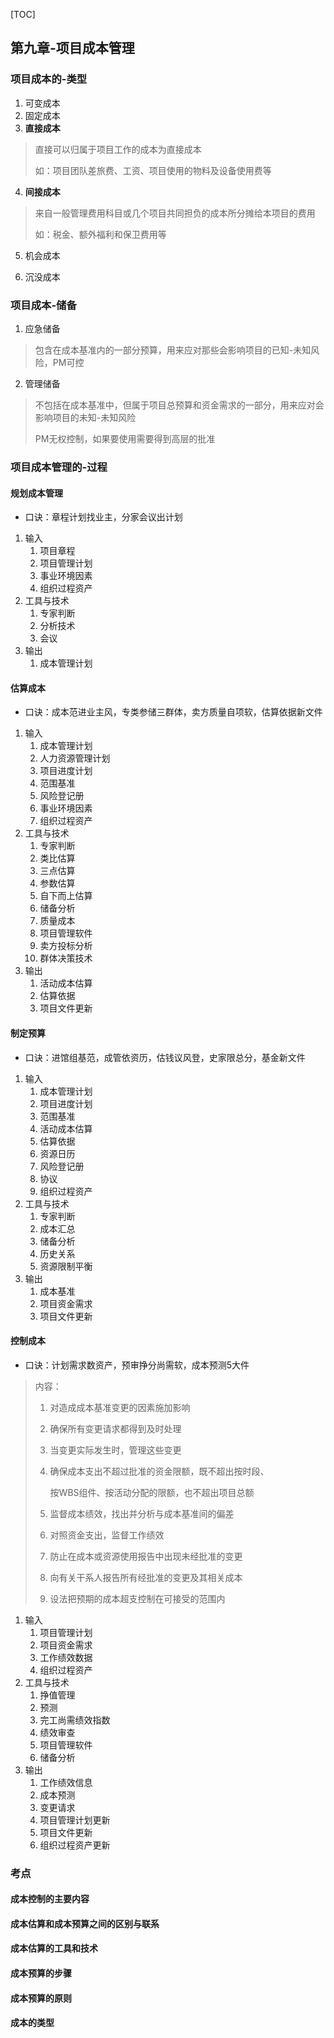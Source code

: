 [TOC]

## 第九章-项目成本管理

### 项目成本的-类型

1. 可变成本
2. 固定成本
3. **直接成本**

> 直接可以归属于项目工作的成本为直接成本
>
> 如：项目团队差旅费、工资、项目使用的物料及设备使用费等

4. **间接成本**

> 来自一般管理费用科目或几个项目共同担负的成本所分摊给本项目的费用
>
> 如：税金、额外福利和保卫费用等

5. 机会成本

6. 沉没成本

### 项目成本-储备

1. 应急储备

> 包含在成本基准内的一部分预算，用来应对那些会影响项目的已知-未知风险，PM可控

2. 管理储备

> 不包括在成本基准中，但属于项目总预算和资金需求的一部分，用来应对会影响项目的未知-未知风险
>
> PM无权控制，如果要使用需要得到高层的批准

### 项目成本管理的-过程

#### 规划成本管理

* 口诀：章程计划找业主，分家会议出计划

1. 输入
   1. 项目章程
   2. 项目管理计划
   3. 事业环境因素
   4. 组织过程资产
2. 工具与技术
   1. 专家判断
   2. 分析技术
   3. 会议
3. 输出
   1. 成本管理计划

#### 估算成本

* 口诀：成本范进业主风，专类参储三群体，卖方质量自项软，估算依据新文件

1. 输入
   1. 成本管理计划
   2. 人力资源管理计划
   3. 项目进度计划
   4. 范围基准
   5. 风险登记册
   6. 事业环境因素
   7. 组织过程资产
2. 工具与技术
   1. 专家判断
   2. 类比估算
   3. 三点估算
   4. 参数估算
   5. 自下而上估算
   6. 储备分析
   7. 质量成本
   8. 项目管理软件
   9. 卖方投标分析
   10. 群体决策技术
3. 输出
   1. 活动成本估算
   2. 估算依据
   3. 项目文件更新

#### 制定预算

* 口诀：进馆组基范，成管依资历，估钱议风登，史家限总分，基金新文件

1. 输入
   1. 成本管理计划
   2. 项目进度计划
   3. 范围基准
   4. 活动成本估算
   5. 估算依据
   6. 资源日历
   7. 风险登记册
   8. 协议
   9. 组织过程资产
2. 工具与技术
   1. 专家判断
   2. 成本汇总
   3. 储备分析
   4. 历史关系
   5. 资源限制平衡
3. 输出
   1. 成本基准
   2. 项目资金需求
   3. 项目文件更新

#### 控制成本

* 口诀：计划需求数资产，预审挣分尚需软，成本预测5大件

> 内容：
>
> 1. 对造成成本基准变更的因素施加影响
>
> 2. 确保所有变更请求都得到及时处理
>
> 3. 当变更实际发生时，管理这些变更
>
> 4. 确保成本支出不超过批准的资金限额，既不超出按时段、
>
>    按WBS组件、按活动分配的限额，也不超出项目总额
>
> 5. 监督成本绩效，找出并分析与成本基准间的偏差
>
> 6. 对照资金支出，监督工作绩效
>
> 7. 防止在成本或资源使用报告中出现未经批准的变更
>
> 8. 向有关干系人报告所有经批准的变更及其相关成本
>
> 9. 设法把预期的成本超支控制在可接受的范围内

1. 输入
   1. 项目管理计划
   2. 项目资金需求
   3. 工作绩效数据
   4. 组织过程资产
2. 工具与技术
   1. 挣值管理
   2. 预测
   3. 完工尚需绩效指数
   4. 绩效审查
   5. 项目管理软件
   6. 储备分析
3. 输出
   1. 工作绩效信息
   2. 成本预测
   3. 变更请求
   4. 项目管理计划更新
   5. 项目文件更新
   6. 组织过程资产更新

### 考点

#### 成本控制的主要内容

#### 成本估算和成本预算之间的区别与联系

#### 成本估算的工具和技术

#### 成本预算的步骤

#### 成本预算的原则

#### 成本的类型


